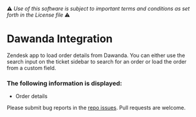 :warning: *Use of this software is subject to important terms and conditions as set forth in the License file* :warning:

# Dawanda Integration

Zendesk app to load order details from Dawanda. You can either use the search input on the ticket sidebar to search for an order or load the order from a custom field.

### The following information is displayed:

* Order details

Please submit bug reports in the [repo issues](https://github.com/ZendeskES/dawanda_app/issues). Pull requests are welcome.